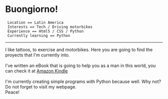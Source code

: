 <!DOCTYPE html>
<html>
  <h1 style="text-align"> Buongiorno! </h1>
  <code> Location == Latin America </code>
  <br>
  <code> Interests == Tech / Driving motorbikes </code>
  <br>
  <code> Experience == Html5 / CSS / Python </code>
  <br>
  <code> Currently learning == Python </code>
  <br>  
  <hr shade size="4" widht="50%" align="center"/>  
  I like tattoos, to exercise and motorbikes. Here you are going to find the proyects that I'm currently into. 
  <br> 
  <br>
  I've written an eBook that is going to help you as a man in this world, you can check it at <a href=https://www.amazon.com/dp/B0BC8RT32L>Amazon Kindle </a> 
  <br> 
  <br> 
  I'm currently creating simple programs with Python because well. Why not? Do not forget to visit my webpage.
  <br>
  Peace!
</html> 
